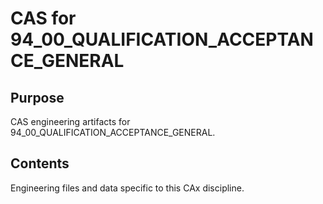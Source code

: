 # CAS for 94_00_QUALIFICATION_ACCEPTANCE_GENERAL

## Purpose
CAS engineering artifacts for 94_00_QUALIFICATION_ACCEPTANCE_GENERAL.

## Contents
Engineering files and data specific to this CAx discipline.

